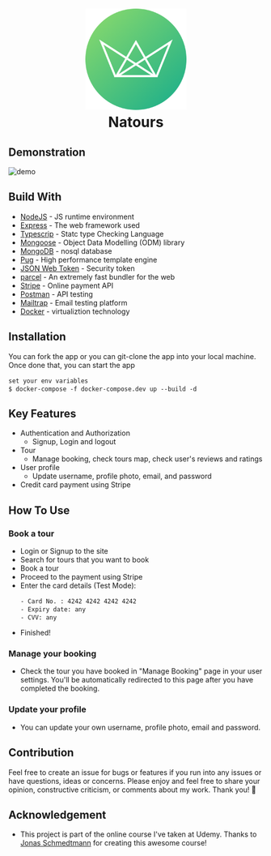 <h1 align="center">
<img src="./src/public/img/logo-green-round.png" alt="Natours" width="200"></a>
<br>
Natours

</h1>

## Demonstration

![demo](demo.gif)

## Build With

- [NodeJS](https://nodejs.org/en/) - JS runtime environment
- [Express](http://expressjs.com/) - The web framework used
- [Typescrip](https://www.typescriptlang.org/) - Statc type Checking Language
- [Mongoose](https://mongoosejs.com/) - Object Data Modelling (ODM) library
- [MongoDB](https://www.mongodb.com/) - nosql database
- [Pug](https://pugjs.org/api/getting-started.html) - High performance template engine
- [JSON Web Token](https://jwt.io/) - Security token
- [parcel](https://parceljs.org/) - An extremely fast bundler for the web
- [Stripe](https://stripe.com/) - Online payment API
- [Postman](https://www.getpostman.com/) - API testing
- [Mailtrap](https://mailtrap.io/) - Email testing platform
- [Docker](https://www.docker.com/) - virtualiztion technology

## Installation

You can fork the app or you can git-clone the app into your local machine. Once done that, you can start the app

```
set your env variables
$ docker-compose -f docker-compose.dev up --build -d
```

## Key Features

- Authentication and Authorization
  - Signup, Login and logout
- Tour
  - Manage booking, check tours map, check user's reviews and ratings
- User profile
  - Update username, profile photo, email, and password
- Credit card payment using Stripe

## How To Use

### Book a tour

- Login or Signup to the site
- Search for tours that you want to book
- Book a tour
- Proceed to the payment using Stripe
- Enter the card details (Test Mode):
  ```
  - Card No. : 4242 4242 4242 4242
  - Expiry date: any
  - CVV: any
  ```
- Finished!

### Manage your booking

- Check the tour you have booked in "Manage Booking" page in your user settings. You'll be automatically redirected to this
  page after you have completed the booking.

### Update your profile

- You can update your own username, profile photo, email and password.

## Contribution

Feel free to create an issue for bugs or features if you run into any issues or have questions, ideas or concerns.
Please enjoy and feel free to share your opinion, constructive criticism, or comments about my work. Thank you! 🙂

## Acknowledgement

- This project is part of the online course I've taken at Udemy. Thanks to [Jonas Schmedtmann](https://twitter.com/jonasschmedtman) for creating this awesome course!
